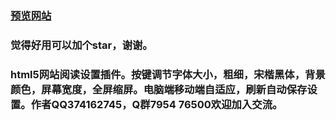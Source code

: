 ### [预览网站](https://mathgod.github.io/web-reading-settings-plugin/)

### 觉得好用可以加个star，谢谢。

### html5网站阅读设置插件。按键调节字体大小，粗细，宋楷黑体，背景颜色，屏幕宽度，全屏缩屏。电脑端移动端自适应，刷新自动保存设置。作者QQ374162745，Q群7954 76500欢迎加入交流。


